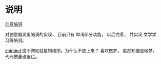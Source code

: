 ﻿# 说明

[创意脑洞](http://sndnyang.github.io/NaoDong-list.html)

对创意脑洞里脑洞的实现， 目前只有 单词部分功能， 以后完善， 并实现 文学学习等脑洞。

[zhimind](http://zhimind.com) 这个网站就是知维图，为什么不放上来？ 喜欢做梦， 虽然知道是做梦， 代码质量也很烂。